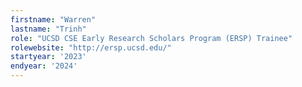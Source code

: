 ```yaml
---
firstname: "Warren"
lastname: "Trinh"
role: "UCSD CSE Early Research Scholars Program (ERSP) Trainee"
rolewebsite: "http://ersp.ucsd.edu/"
startyear: '2023'
endyear: '2024'
---
```


